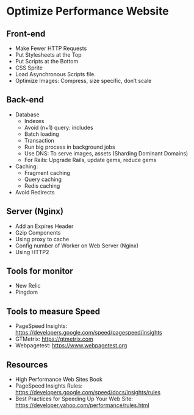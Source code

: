# Optimize Performance Website


## Front-end
* Make Fewer HTTP Requests
* Put Stylesheets at the Top 
* Put Scripts at the Bottom
* CSS Sprite
* Load Asynchronous Scripts file.
* Optimize Images: Compress, size specific, don’t scale

## Back-end
* Database
  * Indexes
  * Avoid (n+1) query: includes
  * Batch loading
  * Transaction 
  * Run big process in background jobs
  * Use DNS: To serve images, assets (Sharding Dominant Domains)
  * For Rails: Upgrade Rails, update gems, reduce gems
* Caching: 
  * Fragment caching
  * Query caching
  * Redis caching
* Avoid Redirects
  
## Server (Nginx)
* Add an Expires Header
* Gzip Components
* Using proxy to cache
* Config number of Worker on Web Server (Nginx)
* Using HTTP2

## Tools for monitor
* New Relic
* Pingdom

## Tools to measure Speed
* PageSpeed Insights: https://developers.google.com/speed/pagespeed/insights
* GTMetrix: https://gtmetrix.com
* Webpagetest: https://www.webpagetest.org

## Resources
* High Performance Web Sites Book
* PageSpeed Insights Rules: https://developers.google.com/speed/docs/insights/rules
* Best Practices for Speeding Up Your Web Site: https://developer.yahoo.com/performance/rules.html

